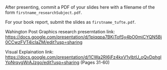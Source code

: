 After presenting, commit a PDF of your slides here with a filename of the form `firstname_researchSubject.pdf`.

For your book report, submit the slides as `firstname_tufte.pdf`.

Wahington Post Graphics research preserntation link:
https://docs.google.com/presentation/d/1piqqpa7BKiTofSy4bO0mjCYQN5Bj0CCwzFVT4icIaZM/edit?usp=sharing

Visual Explaination link:
https://docs.google.com/presentation/d/1CWa2RI6jFz4kxV1yIbtU_oQvDphglYpNrqvgWrAJzgo/edit?usp=sharing
(Pages 31-60)
